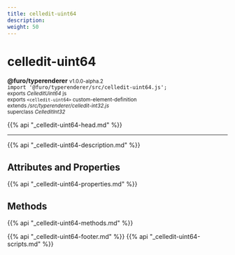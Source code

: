 ```yaml
---
title: celledit-uint64
description: 
weight: 50
---
```


# celledit-uint64
**@furo/typerenderer** <small>v1.0.0-alpha.2</small>
<br>`import '@furo/typerenderer/src/celledit-uint64.js';`<small>
<br>exports *CelleditUint64* js
<br>exports `<celledit-uint64>` custom-element-definition
<br>extends */src/typerenderer/celledit-int32.js*
<br>superclass *CelleditInt32*</small>

{{% api "_celledit-uint64-head.md" %}}

****



{{% api "_celledit-uint64-description.md" %}}


## Attributes and Properties
{{% api "_celledit-uint64-properties.md" %}}



## Methods
{{% api "_celledit-uint64-methods.md" %}}





{{% api "_celledit-uint64-footer.md" %}}
{{% api "_celledit-uint64-scripts.md" %}}
